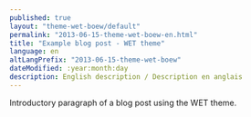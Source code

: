 ```yaml
---
published: true
layout: "theme-wet-boew/default"
permalink: "2013-06-15-theme-wet-boew-en.html"
title: "Example blog post - WET theme"
language: en
altLangPrefix: "2013-06-15-theme-wet-boew"
dateModified: :year:month:day
description: English description / Description en anglais
---
```


Introductory paragraph of a blog post using the WET theme.
